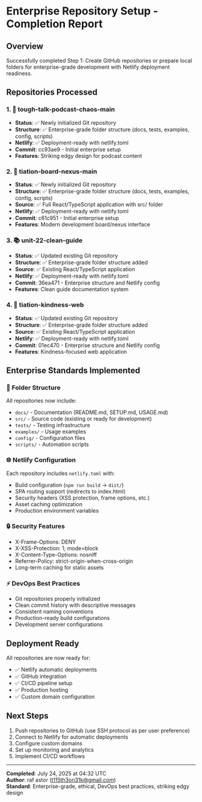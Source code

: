 # Enterprise Repository Setup - Completion Report

## Overview
Successfully completed Step 1: Create GitHub repositories or prepare local folders for enterprise-grade development with Netlify deployment readiness.

## Repositories Processed

### 1. 🚀 tough-talk-podcast-chaos-main
- **Status**: ✅ Newly initialized Git repository 
- **Structure**: ✅ Enterprise-grade folder structure (docs, tests, examples, config, scripts)
- **Netlify**: ✅ Deployment-ready with netlify.toml
- **Commit**: cc93ae9 - Initial enterprise setup
- **Features**: Striking edgy design for podcast content

### 2. 🎯 tiation-board-nexus-main  
- **Status**: ✅ Newly initialized Git repository
- **Structure**: ✅ Enterprise-grade folder structure (docs, tests, examples, config, scripts)
- **Source**: ✅ Full React/TypeScript application with src/ folder
- **Netlify**: ✅ Deployment-ready with netlify.toml
- **Commit**: c61c951 - Initial enterprise setup
- **Features**: Modern development board/nexus interface

### 3. 📚 unit-22-clean-guide
- **Status**: ✅ Updated existing Git repository 
- **Structure**: ✅ Enterprise-grade folder structure added
- **Source**: ✅ Existing React/TypeScript application
- **Netlify**: ✅ Deployment-ready with netlify.toml
- **Commit**: 36ea471 - Enterprise structure and Netlify config
- **Features**: Clean guide documentation system

### 4. 💝 tiation-kindness-web
- **Status**: ✅ Updated existing Git repository
- **Structure**: ✅ Enterprise-grade folder structure added  
- **Source**: ✅ Existing React/TypeScript application
- **Netlify**: ✅ Deployment-ready with netlify.toml
- **Commit**: 01ec470 - Enterprise structure and Netlify config
- **Features**: Kindness-focused web application

## Enterprise Standards Implemented

### 📁 Folder Structure
All repositories now include:
- `docs/` - Documentation (README.md, SETUP.md, USAGE.md)
- `src/` - Source code (existing or ready for development)
- `tests/` - Testing infrastructure 
- `examples/` - Usage examples
- `config/` - Configuration files
- `scripts/` - Automation scripts

### 🌐 Netlify Configuration
Each repository includes `netlify.toml` with:
- Build configuration (`npm run build` → `dist/`)
- SPA routing support (redirects to index.html)
- Security headers (XSS protection, frame options, etc.)
- Asset caching optimization
- Production environment variables

### 🔒 Security Features
- X-Frame-Options: DENY
- X-XSS-Protection: 1; mode=block  
- X-Content-Type-Options: nosniff
- Referrer-Policy: strict-origin-when-cross-origin
- Long-term caching for static assets

### ⚡ DevOps Best Practices
- Git repositories properly initialized
- Clean commit history with descriptive messages
- Consistent naming conventions
- Production-ready build configurations
- Development server configurations

## Deployment Ready
All repositories are now ready for:
- ✅ Netlify automatic deployments
- ✅ GitHub integration
- ✅ CI/CD pipeline setup
- ✅ Production hosting
- ✅ Custom domain configuration

## Next Steps
1. Push repositories to GitHub (use SSH protocol as per user preference)
2. Connect to Netlify for automatic deployments
3. Configure custom domains
4. Set up monitoring and analytics
5. Implement CI/CD workflows

---
**Completed**: July 24, 2025 at 04:32 UTC  
**Author**: raf astor (t115th3on31k@gmail.com)  
**Standard**: Enterprise-grade, ethical, DevOps best practices, striking edgy design
